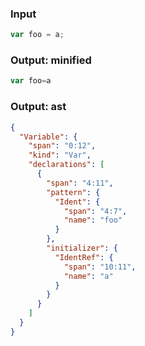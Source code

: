 ### Input
```js
var foo = a;
```

### Output: minified
```js min
var foo=a
```

### Output: ast
```json
{
  "Variable": {
    "span": "0:12",
    "kind": "Var",
    "declarations": [
      {
        "span": "4:11",
        "pattern": {
          "Ident": {
            "span": "4:7",
            "name": "foo"
          }
        },
        "initializer": {
          "IdentRef": {
            "span": "10:11",
            "name": "a"
          }
        }
      }
    ]
  }
}
```
